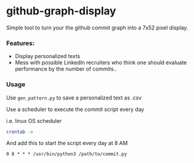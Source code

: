 # github-graph-display

Simple tool to turn your the github commit graph into a 7x52 pixel display.

### Features:

- Display personalized texts
- Mess with possible LinkedIn recruiters who think one should evaluate performance by the number of commits..

### Usage

Use `gen_pattern.py` to save a personalized text as .csv

Use a scheduler to execute the commit script every day

i.e. linux OS scheduler

```bash
crontab -e    
```

And add this to start the script every day at 8 AM

```
0 8 * * * /usr/bin/python3 /path/to/commit.py
```